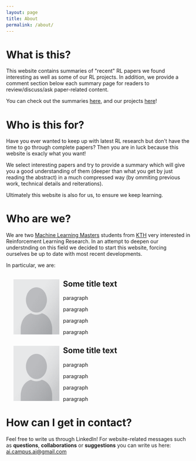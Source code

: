 ```yaml
---
layout: page
title: About
permalink: /about/
---
```


# What is this?

This website contains summaries of "recent" RL papers we found interesting as well as some of our RL projects.
In addition, we provide a comment section below each summary page for readers to review/discuss/ask paper-related content.

You can check out the summaries [here](papers.md), and our projects [here](projects.md)!

# Who is this for?

Have you ever wanted to keep up with latest RL research but don't have the time to go through complete papers?
Then you are in luck because this website is exacly what you want!

We select interesting papers and try to provide a summary which will give you a good understanding of them (deeper than what you get by just reading the abstract) in a much compressed way (by ommiting previous work, technical details and reiterations).

Ultimately this website is also for us, to ensure we keep learning.

# Who are we?

We are two [Machine Learning Masters](https://www.kth.se/en/studies/master/machinelearning/description-1.48533) students from [KTH](https://www.kth.se/en) very interested in Reinforcement Learning Research.
In an attempt to deepen our understnding on this field we decided to start this website, forcing ourselves be up to date with most recent developments.

In particular, we are:

<div style="clear: both;">
  <div style="float: left; margin-right 1em;">
    <img src="/assets/images/about/placeholder.png" height="150" width="125" margin-right="10" margin-left="10">
  </div>
  <div>
      <style>
        div {
        margin-right: 10px;
        margin-left: 10px;
        }
    </style>
    <h2>Some title text</h2>
    <p>paragraph</p>
    <p>paragraph</p>
    <p>paragraph</p>
    <p>paragraph</p>
  </div>
</div>

<div style="clear: both;">
  <div style="float: left; margin-right 1em;">
    <img src="/assets/images/about/placeholder.png" height="150" width="125" margin-right="10" margin-left="10">
  </div>
  <div>
      <style>
        div {
        margin-right: 10px;
        margin-left: 10px;
        }
    </style>
    <h2>Some title text</h2>
    <p>paragraph</p>
    <p>paragraph</p>
    <p>paragraph</p>
    <p>paragraph</p>
  </div>
</div>


# How can I get in contact?

Feel free to write us through LinkedIn!
For website-related messages such as __questions__, __collaborations__ or __suggestions__ you can write us here: [ai.campus.ai@gmail.com](mailto:ai.campus.ai@gmail.com)